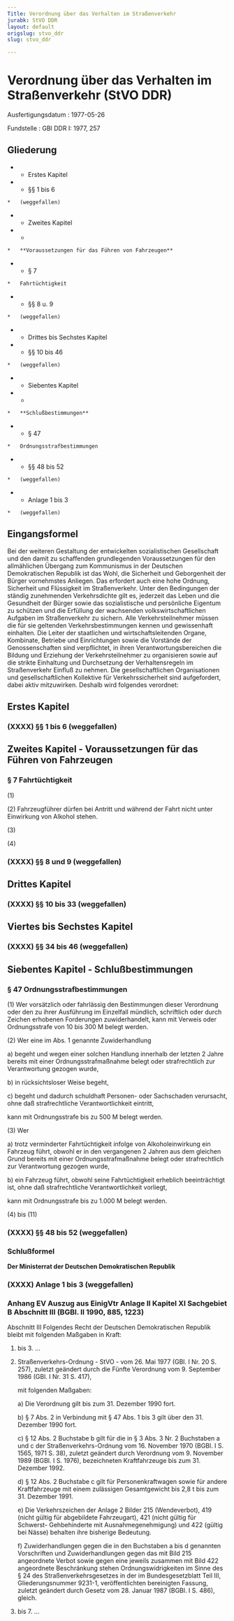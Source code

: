 ```yaml
---
Title: Verordnung über das Verhalten im Straßenverkehr
jurabk: StVO DDR
layout: default
origslug: stvo_ddr
slug: stvo_ddr

---
```


# Verordnung über das Verhalten im Straßenverkehr (StVO DDR)

Ausfertigungsdatum
:   1977-05-26

Fundstelle
:   GBl DDR I: 1977, 257

## Gliederung


*    *   Erstes Kapitel


*    *   §§ 1 bis 6

    *   (weggefallen)


*    *   Zweites Kapitel


*    *
    *   **Voraussetzungen für das Führen von Fahrzeugen**


*    *   § 7

    *   Fahrtüchtigkeit


*    *   §§ 8 u. 9

    *   (weggefallen)


*    *   Drittes bis Sechstes Kapitel


*    *   §§ 10 bis 46

    *   (weggefallen)


*    *   Siebentes Kapitel


*    *
    *   **Schlußbestimmungen**


*    *   § 47

    *   Ordnungsstrafbestimmungen


*    *   §§ 48 bis 52

    *   (weggefallen)


*    *   Anlage 1 bis 3

    *   (weggefallen)

## Eingangsformel

Bei der weiteren Gestaltung der entwickelten sozialistischen
Gesellschaft und den damit zu schaffenden grundlegenden
Voraussetzungen für den allmählichen Übergang zum Kommunismus in der
Deutschen Demokratischen Republik ist das Wohl, die Sicherheit und
Geborgenheit der Bürger vornehmstes Anliegen. Das erfordert auch eine
hohe Ordnung, Sicherheit und Flüssigkeit im Straßenverkehr. Unter den
Bedingungen der ständig zunehmenden Verkehrsdichte gilt es, jederzeit
das Leben und die Gesundheit der Bürger sowie das sozialistische und
persönliche Eigentum zu schützen und die Erfüllung der wachsenden
volkswirtschaftlichen Aufgaben im Straßenverkehr zu sichern.
Alle Verkehrsteilnehmer müssen die für sie geltenden
Verkehrsbestimmungen kennen und gewissenhaft einhalten. Die Leiter der
staatlichen und wirtschaftsleitenden Organe, Kombinate, Betriebe und
Einrichtungen sowie die Vorstände der Genossenschaften sind
verpflichtet, in ihren Verantwortungsbereichen die Bildung und
Erziehung der Verkehrsteilnehmer zu organisieren sowie auf die strikte
Einhaltung und Durchsetzung der Verhaltensregeln im Straßenverkehr
Einfluß zu nehmen. Die gesellschaftlichen Organisationen und
gesellschaftlichen Kollektive für Verkehrssicherheit sind
aufgefordert, dabei aktiv mitzuwirken.
Deshalb wird folgendes verordnet:

## Erstes Kapitel

### (XXXX) §§ 1 bis 6 (weggefallen)

## Zweites Kapitel - Voraussetzungen für das Führen von Fahrzeugen

### § 7 Fahrtüchtigkeit

(1)

(2) Fahrzeugführer dürfen bei Antritt und während der Fahrt nicht
unter Einwirkung von Alkohol stehen.

(3)

(4)

### (XXXX) §§ 8 und 9 (weggefallen)

## Drittes Kapitel

### (XXXX) §§ 10 bis 33 (weggefallen)

## Viertes bis Sechstes Kapitel

### (XXXX) §§ 34 bis 46 (weggefallen)

## Siebentes Kapitel - Schlußbestimmungen

### § 47 Ordnungsstrafbestimmungen

(1) Wer vorsätzlich oder fahrlässig den Bestimmungen dieser Verordnung
oder den zu ihrer Ausführung im Einzelfall mündlich, schriftlich oder
durch Zeichen erhobenen Forderungen zuwiderhandelt, kann mit Verweis
oder Ordnungsstrafe von 10 bis 300 M belegt werden.

(2) Wer eine im Abs. 1 genannte Zuwiderhandlung

a)  begeht und wegen einer solchen Handlung innerhalb der letzten 2 Jahre
    bereits mit einer Ordnungsstrafmaßnahme belegt oder strafrechtlich zur
    Verantwortung gezogen wurde,


b)  in rücksichtsloser Weise begeht,


c)  begeht und dadurch schuldhaft Personen- oder Sachschaden verursacht,
    ohne daß strafrechtliche Verantwortlichkeit eintritt,



kann mit Ordnungsstrafe bis zu 500 M belegt werden.

(3) Wer

a)  trotz verminderter Fahrtüchtigkeit infolge von Alkoholeinwirkung ein
    Fahrzeug führt, obwohl er in den vergangenen 2 Jahren aus dem gleichen
    Grund bereits mit einer Ordnungsstrafmaßnahme belegt oder
    strafrechtlich zur Verantwortung gezogen wurde,


b)  ein Fahrzeug führt, obwohl seine Fahrtüchtigkeit erheblich
    beeinträchtigt ist, ohne daß strafrechtliche Verantwortlichkeit
    vorliegt,



kann mit Ordnungsstrafe bis zu 1.000 M belegt werden.

(4) bis (11)

### (XXXX) §§ 48 bis 52 (weggefallen)

### Schlußformel

**Der Ministerrat der Deutschen Demokratischen Republik**

### (XXXX) Anlage 1 bis 3 (weggefallen)

### Anhang EV Auszug aus EinigVtr Anlage II Kapitel XI Sachgebiet B Abschnitt III (BGBl. II 1990, 885, 1223)

Abschnitt III
Folgendes Recht der Deutschen Demokratischen Republik bleibt mit
folgenden Maßgaben in Kraft:

1.  bis 3. ...


4.  Straßenverkehrs-Ordnung - StVO - vom 26. Mai 1977 (GBl. I Nr. 20 S.
    257), zuletzt geändert durch die Fünfte Verordnung vom 9. September
    1986 (GBl. I Nr. 31 S. 417),

    mit folgenden Maßgaben:

    a)  Die Verordnung gilt bis zum 31. Dezember 1990 fort.


    b)  § 7 Abs. 2 in Verbindung mit § 47 Abs. 1 bis 3 gilt über den 31.
        Dezember 1990 fort.


    c)  § 12 Abs. 2 Buchstabe b gilt für die in § 3 Abs. 3 Nr. 2 Buchstaben a
        und c der Straßenverkehrs-Ordnung vom 16. November 1970 (BGBl. I S.
        1565, 1971 S. 38), zuletzt geändert durch Verordnung vom 9. November
        1989 (BGBl. I S. 1976), bezeichneten Kraftfahrzeuge bis zum 31.
        Dezember 1992.


    d)  § 12 Abs. 2 Buchstabe c gilt für Personenkraftwagen sowie für andere
        Kraftfahrzeuge mit einem zulässigen Gesamtgewicht bis 2,8 t bis zum
        31\. Dezember 1991.


    e)  Die Verkehrszeichen der Anlage 2 Bilder 215 (Wendeverbot), 419 (nicht
        gültig für abgebildete Fahrzeugart), 421 (nicht gültig für Schwerst-
        Gehbehinderte mit Ausnahmegenehmigung) und 422 (gültig bei Nässe)
        behalten ihre bisherige Bedeutung.


    f)  Zuwiderhandlungen gegen die in den Buchstaben a bis d genannten
        Vorschriften und Zuwiderhandlungen gegen das mit Bild 215 angeordnete
        Verbot sowie gegen eine jeweils zusammen mit Bild 422 angeordnete
        Beschränkung stehen Ordnungswidrigkeiten im Sinne des § 24 des
        Straßenverkehrsgesetzes in der im Bundesgesetzblatt Teil III,
        Gliederungsnummer 9231-1, veröffentlichten bereinigten Fassung,
        zuletzt geändert durch Gesetz vom 28. Januar 1987 (BGBl. I S. 486),
        gleich.





5.  bis 7. ...




